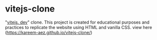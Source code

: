 # vitejs-clone

"[vitejs. dev](https://vitejs.dev/)" clone. This project is created for educational purposes and practices to replicate the website using HTML and vanilla CSS.
view here (https://kareem-aez.github.io/vitejs-clone/)
